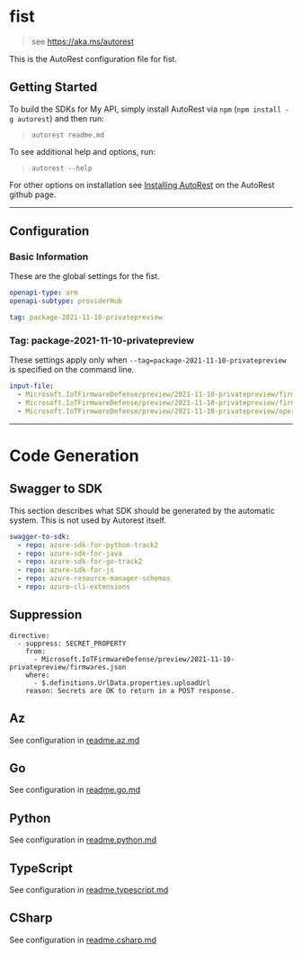 # fist

> see https://aka.ms/autorest

This is the AutoRest configuration file for fist.

## Getting Started

To build the SDKs for My API, simply install AutoRest via `npm` (`npm install -g autorest`) and then run:

> `autorest readme.md`

To see additional help and options, run:

> `autorest --help`

For other options on installation see [Installing AutoRest](https://aka.ms/autorest/install) on the AutoRest github page.

---

## Configuration

### Basic Information

These are the global settings for the fist.

```yaml
openapi-type: arm
openapi-subtype: providerHub

tag: package-2021-11-10-privatepreview
```

### Tag: package-2021-11-10-privatepreview

These settings apply only when `--tag=package-2021-11-10-privatepreview` is specified on the command line.

```yaml $(tag) == 'package-2021-11-10-privatepreview'
input-file:
  - Microsoft.IoTFirmwareDefense/preview/2021-11-10-privatepreview/firmwareGroups.json
  - Microsoft.IoTFirmwareDefense/preview/2021-11-10-privatepreview/firmwares.json
  - Microsoft.IoTFirmwareDefense/preview/2021-11-10-privatepreview/operations.json
```

---

# Code Generation

## Swagger to SDK

This section describes what SDK should be generated by the automatic system.
This is not used by Autorest itself.

```yaml $(swagger-to-sdk)
swagger-to-sdk:
  - repo: azure-sdk-for-python-track2
  - repo: azure-sdk-for-java
  - repo: azure-sdk-for-go-track2
  - repo: azure-sdk-for-js
  - repo: azure-resource-manager-schemas
  - repo: azure-cli-extensions
```

## Suppression
```
directive:
  - suppress: SECRET_PROPERTY
    from:
      - Microsoft.IoTFirmwareDefense/preview/2021-11-10-privatepreview/firmwares.json
    where:
      - $.definitions.UrlData.properties.uploadUrl
    reason: Secrets are OK to return in a POST response.
```

## Az

See configuration in [readme.az.md](./readme.az.md)

## Go

See configuration in [readme.go.md](./readme.go.md)

## Python

See configuration in [readme.python.md](./readme.python.md)

## TypeScript

See configuration in [readme.typescript.md](./readme.typescript.md)

## CSharp

See configuration in [readme.csharp.md](./readme.csharp.md)
